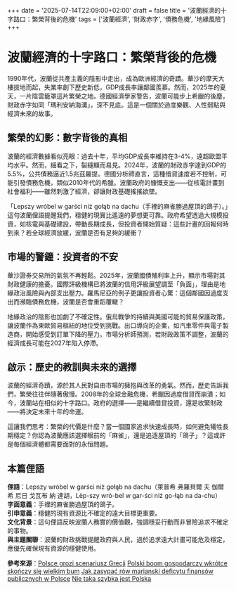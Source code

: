 +++
date = '2025-07-14T22:09:00+02:00'
draft = false
title = '波蘭經濟的十字路口：繁榮背後的危機'
tags = ['波蘭經濟', '財政赤字', '債務危機', '地緣風險']
+++

# 波蘭經濟的十字路口：繁榮背後的危機

1990年代，波蘭從共產主義的陰影中走出，成為歐洲經濟的奇蹟。華沙的摩天大樓拔地而起，失業率創下歷史新低，GDP成長率讓鄰國羨慕。然而，2025年的夏天，一片陰雲籠罩這片繁榮之地。德國經濟學家警告，波蘭可能步上希臘的後塵，財政赤字如同「瑪利安納海溝」，深不見底。這是一個關於過度樂觀、人性弱點與經濟未來的故事。

## 繁榮的幻影：數字背後的真相

波蘭的經濟數據看似亮眼：過去十年，平均GDP成長率維持在3-4%，遠超歐盟平均水平。然而，細看之下，裂縫顯而易見。2024年，波蘭的財政赤字達到GDP的5.5%，公共債務逼近1.5兆茲羅提。德國分析師直言，這種借貸速度若不控制，可能引發債務危機，類似2010年代的希臘。波蘭政府的慷慨支出——從核電計畫到社會福利——雖然刺激了經濟，卻讓財政基礎搖搖欲墜。

「Lepszy wróbel w garści niż gołąb na dachu（手裡的麻雀勝過屋頂的鴿子）。」這句波蘭俚語提醒我們，穩健的現實比遙遠的夢想更可靠。政府希望透過大規模投資，如核電與基礎建設，帶動長期成長，但投資者開始質疑：這些計畫的回報何時到來？若全球經濟放緩，波蘭是否有足夠的緩衝？

## 市場的警鐘：投資者的不安

華沙證券交易所的氣氛不再輕鬆。2025年，波蘭國債殖利率上升，顯示市場對其財政健康的擔憂。國際評級機構已將波蘭的信用評級展望調至「負面」，理由是地緣政治風險與內部支出壓力。羅馬尼亞的例子更讓投資者心驚：這個鄰國因過度支出而瀕臨債務危機，波蘭是否會重蹈覆轍？

地緣政治的陰影也加劇了不確定性。俄烏戰爭的持續與美國可能的貿易保護政策，讓波蘭作為東歐貿易樞紐的地位受到挑戰。出口導向的企業，如汽車零件與電子製造商，開始感受到訂單下降的壓力。市場分析師預測，若財政政策不調整，波蘭的經濟成長可能在2027年陷入停滯。

## 啟示：歷史的教訓與未來的選擇

波蘭的經濟奇蹟，源於其人民對自由市場的擁抱與改革的勇氣。然而，歷史告訴我們，繁榮往往伴隨著傲慢。2008年的全球金融危機，希臘因過度借貸而崩潰；如今，波蘭站在相似的十字路口。政府的選擇——是繼續借貸投資，還是收緊財政——將決定未來十年的命運。

這讓我們思考：繁榮的代價是什麼？當一個國家追求快速成長時，如何避免犧牲長期穩定？你認為波蘭應該選擇眼前的「麻雀」，還是追逐屋頂的「鴿子」？這或許是每個經濟體都需要面對的永恒問題。

## 本篇俚語

**俚語**：Lepszy wróbel w garści niż gołąb na dachu（萊普希 弗羅貝爾 夫 伽爾希 尼日 戈瓦布 納 達胡，Lèp-szy wró-bel w gar-ści niż go-łąb na da-chu）  
**字面意義**：手裡的麻雀勝過屋頂的鴿子。  
**引申意義**：穩健的現有資源比不確定的遠大目標更重要。  
**文化背景**：這句俚語反映波蘭人務實的價值觀，強調穩妥行動而非冒險追求不確定的事物。  
**與主題關聯**：波蘭的財政挑戰提醒政府與人民，過於追求遠大計畫可能危及穩定，應優先確保現有資源的穩健使用。

**參考來源**：[Polsce grozi scenariusz Grecji](https://www.money.pl/gospodarka/polsce-grozi-scenariusz-grecji-niemcy-ostrzegaja-7178158164954048a.html) [Polski boom gospodarczy wkrótce skończy się wielkim bum](https://www.forbes.pl/gospodarka/polski-boom-gospodarczy-wkrotce-skonczy-sie-wielkim-bum/r4zb50x) [Jak zasypać rów marianski deficytu finansów publicznych w Polsce](https://www.rp.pl/opinie-ekonomiczne/art42672761-jak-zasypac-row-marianski-deficytu-finansow-publicznych-w-polsce) [Nie taka szybka jest Polska](https://bank.pl/nie-taka-szybka-jest-polska/)[](https://www.money.pl/gospodarka/wazny-ruch-ws-elektrowni-jadrowej-w-polsce-ke-powiadomiona-7178172346759712a.html)[](https://dorzeczy.pl/ekonomia/753057/pej-notyfikowaly-do-ke-projekt-pierwszej-elektrowni-jadrowej-w-polsce.html)[](https://dorzeczy.pl/ekonomia/753057/pej-notyfikowaly-do-ke-projekt-pierwszej-elektrowni-jadrowej-w-polsce.html)

